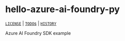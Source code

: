 # hello-azure-ai-foundry-py

[`LICENSE`](./LICENSE.md) | [`TODO`s](./TODO.md) | [`HISTORY`](./HISTORY.md)

Azure AI Foundry SDK example
